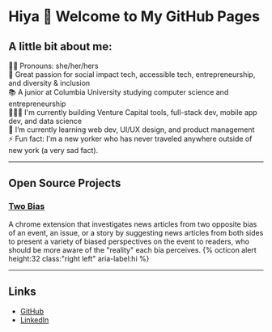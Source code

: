 # Hiya 👋 Welcome to My GitHub Pages

## A little bit about me:
👧🏻 Pronouns: she/her/hers<br>
💖 Great passion for social impact tech, accessible tech, entrepreneurship, and diversity & inclusion<br>
📚 A junior at Columbia University studying computer science and entrepreneurship<br>
👩🏻‍💻 I'm currently building Venture Capital tools, full-stack dev, mobile app dev, and data science<br>
🌱 I’m currently learning web dev, UI/UX design, and product management<br>
⚡ Fun fact: I'm a new yorker who has never traveled anywhere outside of new york (a very sad fact).<br>

---

## Open Source Projects
### [Two Bias](https://github.com/rennahweng/two-bias)
A chrome extension that investigates news articles from two opposite bias of an event, an issue, or a story by suggesting news articles from both sides to present a variety of biased perspectives on the event to readers, who should be more aware of the "reality" each bia perceives.
{% octicon alert height:32 class:"right left" aria-label:hi %}

---

## Links
- [GitHub](https://github.com/rennahweng)
- [LinkedIn](https://www.linkedin.com/in/rennahweng/)

